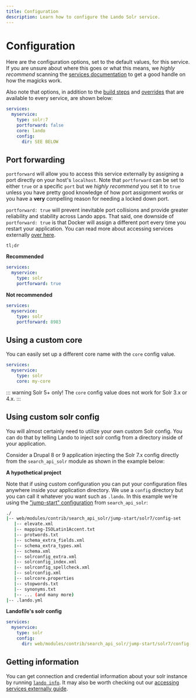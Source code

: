 ```yaml
---
title: Configuration
description: Learn how to configure the Lando Solr service.
---
```


# Configuration

Here are the configuration options, set to the default values, for this service. If you are unsure about where this goes or what this means, we *highly recommend* scanning the [services documentation](https://docs.lando.dev/config/services.html) to get a good handle on how the magicks work.

Also note that options, in addition to the [build steps](https://docs.lando.dev/config/services.html#build-steps) and [overrides](https://docs.lando.dev/config/services.html#overrides) that are available to every service, are shown below:

```yaml
services:
  myservice:
    type: solr:7
    portforward: false
    core: lando
    config:
      dir: SEE BELOW
```

## Port forwarding

`portforward` will allow you to access this service externally by assigning a port directly on your host's `localhost`. Note that `portforward` can be set to either `true` or a specific `port` but we *highly recommend* you set it to `true` unless you have pretty good knowledge of how port assignment works or you have a **very** compelling reason for needing a locked down port.

`portforward: true` will prevent inevitable port collisions and provide greater reliability and stability across Lando apps. That said, one downside of `portforward: true` is that Docker will assign a different port every time you restart your application. You can read more about accessing services externally [over here](https://docs.lando.dev/guides/external-access.html).

`tl;dr`

**Recommended**

```yaml
services:
  myservice:
    type: solr
    portforward: true
```

**Not recommended**

```yaml
services:
  myservice:
    type: solr
    portforward: 8983
```

## Using a custom core

You can easily set up a different core name with the `core` config value.

```yaml
services:
  myservice:
    type: solr
    core: my-core
```

::: warning Solr 5+ only!
The `core` config value does not work for Solr 3.x or 4.x.
:::

## Using custom solr config

You will almost certainly need to utilize your own custom Solr config. You can do that by telling Lando to inject solr config from a directory inside of your application.

Consider a Drupal 8 or 9 application injecting the Solr 7.x config directly from the `search_api_solr` module as shown in the example below:

**A hypothetical project**

Note that if using custom configuration you can put your configuration files anywhere inside your application directory. We use a `config` directory but you can call it whatever you want such as `.lando`. In this example we're using the ["jump-start" configuration](https://git.drupalcode.org/project/search_api_solr/-/tree/4.x/jump-start) from `search_api_solr`:

```bash
./
|-- web/modules/contrib/search_api_solr/jump-start/solr7/config-set
   |-- elevate.xml
   |-- mapping-ISOLatin1Accent.txt
   |-- protwords.txt
   |-- schema_extra_fields.xml
   |-- schema_extra_types.xml
   |-- schema.xml
   |-- solrconfig_extra.xml
   |-- solrconfig_index.xml
   |-- solrconfig_spellcheck.xml
   |-- solrconfig.xml
   |-- solrcore.properties
   |-- stopwords.txt
   |-- synonyms.txt
   |-- ... (and many more)
|-- .lando.yml
```

**Landofile's solr config**

```yaml
services:
  myservice:
    type: solr
    config:
      dir: web/modules/contrib/search_api_solr/jump-start/solr7/config-set
```

## Getting information

You can get connection and credential information about your solr instance by running [`lando info`](https://docs.lando.dev/cli/info.html). It may also be worth checking out our [accessing services externally guide](https://docs.lando.dev/guides/external-access.html).
